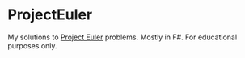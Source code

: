# ProjectEuler
My solutions to [Project Euler](https://projecteuler.net/) problems. Mostly in F#. For educational purposes only.
